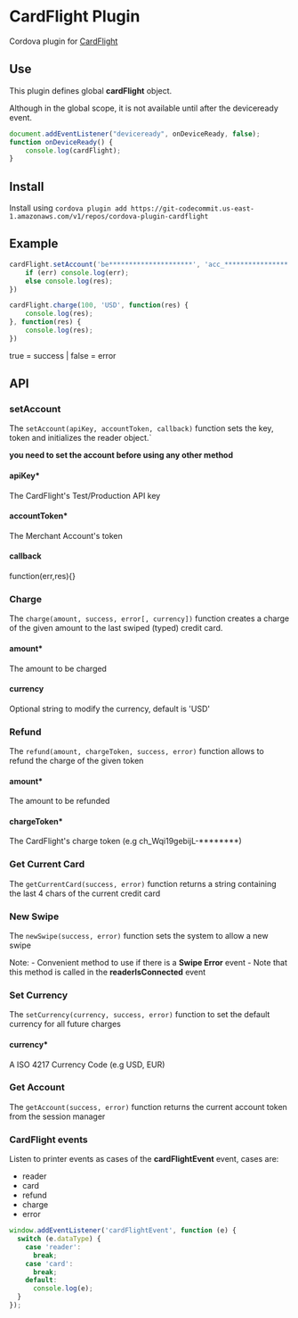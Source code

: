 # CardFlight Plugin

Cordova plugin for [CardFlight](http://www.cardflight.com)

## Use
This plugin defines global **cardFlight** object.

Although in the global scope, it is not available until after the deviceready event.
```javascript
document.addEventListener("deviceready", onDeviceReady, false);
function onDeviceReady() {
    console.log(cardFlight);
}
```

## Install

Install using `cordova plugin add https://git-codecommit.us-east-1.amazonaws.com/v1/repos/cordova-plugin-cardflight`

## Example
```javascript
cardFlight.setAccount('be*********************', 'acc_****************', function(err, res) {
    if (err) console.log(err);
    else console.log(res);
})
```
```javascript
cardFlight.charge(100, 'USD', function(res) {
    console.log(res);
}, function(res) {
    console.log(res);
})
```
true = success | false = error

## API

### setAccount
The `setAccount(apiKey, accountToken, callback)` function sets the key, token and initializes the reader object.`

**you need to set the account before using any other method**

#### apiKey*
The CardFlight's Test/Production API key
#### accountToken*
The Merchant Account's token
#### callback
function(err,res){}

### Charge
The `charge(amount, success, error[, currency])` function creates a charge of the given amount to the last swiped (typed) credit card.

#### amount*
The amount to be charged

#### currency
Optional string to modify the currency, default is 'USD'

### Refund
The `refund(amount, chargeToken, success, error)` function allows to refund the charge of the given token

#### amount*
The amount to be refunded

#### chargeToken* 
The CardFlight's charge token (e.g ch_Wqi19gebijL-********)

### Get Current Card
The `getCurrentCard(success, error)` function returns a string containing the last 4 chars of the current credit card

### New Swipe
The `newSwipe(success, error)` function sets the system to allow a new swipe

Note: - Convenient method to use if there is a **Swipe Error** event
      - Note that this method is called in the **readerIsConnected** event

### Set Currency
The `setCurrency(currency, success, error)` function to set the default currency for all future charges

#### currency*
A ISO 4217 Currency Code (e.g USD, EUR)

### Get Account
The `getAccount(success, error)` function returns the current account token from the session manager

### CardFlight events

Listen to printer events as cases of the **cardFlightEvent** event, cases are:
- reader
- card
- refund
- charge
- error

```javascript
window.addEventListener('cardFlightEvent', function (e) {
  switch (e.dataType) {
    case 'reader':
      break;
    case 'card':
      break;
    default:
      console.log(e);
  }
});
```